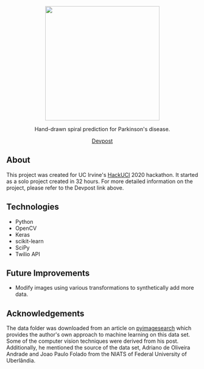 <p align="center">
  <img src="https://github.com/mmore21/parkinvision/blob/master/static/img/logo.png" width="300" />
</p>

<p align="center">
  Hand-drawn spiral prediction for Parkinson's disease.
</p>
<p align="center">
  <a href="https://devpost.com/software/parkinvision-79jpa8">Devpost</a>
</p>

## About

This project was created for UC Irvine's [HackUCI](https://www.hackuci.com/) 2020 hackathon. It started as a solo project created in 32 hours. For more detailed information on the project, please refer to the Devpost link above.

## Technologies

* Python
* OpenCV
* Keras
* scikit-learn
* SciPy
* Twilio API

## Future Improvements

* Modify images using various transformations to synthetically add more data.

## Acknowledgements

The data folder was downloaded from an article on [pyimagesearch](https://www.pyimagesearch.com/2019/04/29/detecting-parkinsons-disease-with-opencv-computer-vision-and-the-spiral-wave-test/) which provides the author's own approach to machine learning on this data set. Some of the computer vision techniques were derived from his post. Additionally, he mentioned the source of the data set, Adriano de Oliveira Andrade and Joao Paulo Folado from the NIATS of Federal University of Uberlândia. 
